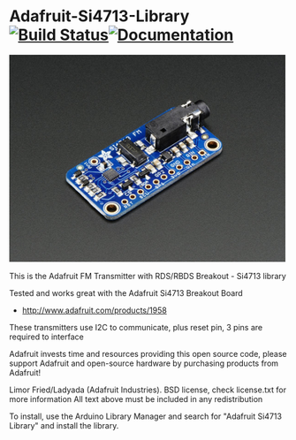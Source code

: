# Adafruit-Si4713-Library [![Build Status](https://github.com/adafruit/Adafruit-Si4713-Library/workflows/Arduino%20Library%20CI/badge.svg)](https://github.com/adafruit/Adafruit-Si4713-Library/actions)[![Documentation](https://github.com/adafruit/ci-arduino/blob/master/assets/doxygen_badge.svg)](http://adafruit.github.io/Adafruit-Si4713-Library/html/index.html)


<a href="https://www.adafruit.com/product/1958"><img src="assets/board.jpg?raw=true" width="500px"></a>

This is the Adafruit FM Transmitter with RDS/RBDS Breakout - Si4713 library

Tested and works great with the Adafruit Si4713 Breakout Board 
* http://www.adafruit.com/products/1958

These transmitters use I2C to communicate, plus reset pin, 3 pins are required to interface

Adafruit invests time and resources providing this open source code, please support Adafruit and open-source hardware by purchasing products from Adafruit!

Limor Fried/Ladyada (Adafruit Industries).
BSD license, check license.txt for more information
All text above must be included in any redistribution

To install, use the Arduino Library Manager and search for "Adafruit Si4713 Library" and install the library.
